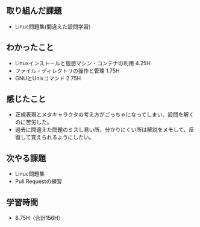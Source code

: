 ## 取り組んだ課題
- Linuc問題集(間違えた設問学習)  
  
## わかったこと  
  - Linuxインストールと仮想マシン・コンテナの利用 4.25H
  - ファイル・ディレクトリの操作と管理 1.75H
  - GNUとUnixコマンド 2.75H
## 感じたこと  
  - 正規表現とメタキャラクタの考え方がごっちゃになってしまい、設問を解くのに苦労した。
  - 過去に間違えた問題のミスし易い所、分かりにくい所は解説をメモして、反復して覚えられるようにしたい。
## 次やる課題
- Linuc問題集  
- Pull Requestの練習
  
## 学習時間  
- 8.75H（合計156H）  

